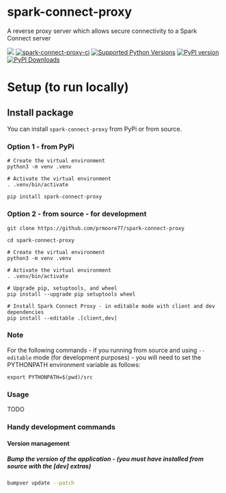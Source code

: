 # spark-connect-proxy
A reverse proxy server which allows secure connectivity to a Spark Connect server

[<img src="https://img.shields.io/badge/GitHub-prmoore77%2Fspark--connect--proxy-blue.svg?logo=Github">](https://github.com/prmoore77/spark-connect-proxy)
[![spark-connect-proxy-ci](https://github.com/prmoore77/spark-connect-proxy/actions/workflows/ci.yml/badge.svg)](https://github.com/prmoore77/spark-connect-proxy/actions/workflows/ci.yml)
[![Supported Python Versions](https://img.shields.io/pypi/pyversions/spark-connect-proxy)](https://pypi.org/project/spark-connect-proxy/)
[![PyPI version](https://badge.fury.io/py/spark-connect-proxy.svg)](https://badge.fury.io/py/spark-connect-proxy)
[![PyPI Downloads](https://img.shields.io/pypi/dm/spark-connect-proxy.svg)](https://pypi.org/project/spark-connect-proxy/)

# Setup (to run locally)

## Install package
You can install `spark-connect-proxy` from PyPi or from source.

### Option 1 - from PyPi
```shell
# Create the virtual environment
python3 -m venv .venv

# Activate the virtual environment
. .venv/bin/activate

pip install spark-connect-proxy
```

### Option 2 - from source - for development
```shell
git clone https://github.com/prmoore77/spark-connect-proxy

cd spark-connect-proxy

# Create the virtual environment
python3 -m venv .venv

# Activate the virtual environment
. .venv/bin/activate

# Upgrade pip, setuptools, and wheel
pip install --upgrade pip setuptools wheel

# Install Spark Connect Proxy - in editable mode with client and dev dependencies
pip install --editable .[client,dev]
```

### Note
For the following commands - if you running from source and using `--editable` mode (for development purposes) - you will need to set the PYTHONPATH environment variable as follows:
```shell
export PYTHONPATH=$(pwd)/src
```

### Usage
TODO

### Handy development commands

#### Version management

##### Bump the version of the application - (you must have installed from source with the [dev] extras)
```bash
bumpver update --patch
```
